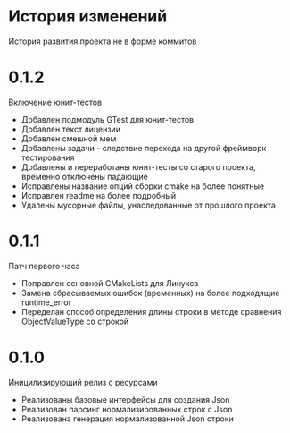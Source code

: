 # История изменений

История развития проекта не в форме коммитов

# 0.1.2

Включение юнит-тестов

* Добавлен подмодуль GTest для юнит-тестов
* Добавлен текст лицензии
* Добавлен смешной мем
* Добавлены задачи - следствие перехода на другой фреймворк тестирования
* Добавлены и переработаны юнит-тесты со старого проекта, временно отключены падающие
* Исправлены название опций сборки cmake на более понятные
* Исправлен readme на более подробный
* Удалены мусорные файлы, унаследованные от прошлого проекта

# 0.1.1

Патч первого часа

* Поправлен основной CMakeLists для Линукса
* Замена сбрасываемых ошибок (временных) на более подходящие
  runtime_error
* Переделан способ определения длины строки в методе сравнения
  ObjectValueType со строкой

# 0.1.0

Иницилизирующий релиз с ресурсами

* Реализованы базовые интерфейсы для создания Json
* Реализован парсинг нормализированных строк с Json
* Реализована генерация нормализованной Json строки

